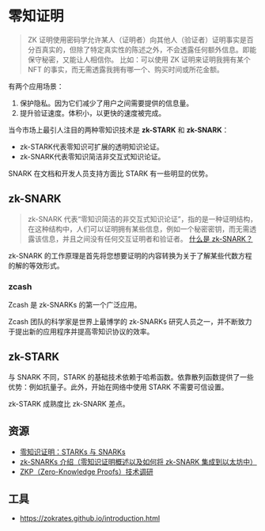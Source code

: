 # 零知证明
> ZK 证明使用密码学允许某人（证明者）向其他人（验证者）证明事实是百分百真实的，但除了特定真实性的陈述之外，不会透露任何额外信息。即能保守秘密，又能让人相信你。
> 比如：可以使用 ZK 证明来证明我拥有某个 NFT 的事实，而无需透露我拥有哪一个、购买时间或所花金额。

有两个应用场景：
1. 保护隐私。因为它们减少了用户之间需要提供的信息量。
2. 提升验证速度。体积小，以更快的速度被完成。

当今市场上最引人注目的两种零知识技术是 **zk-STARK** 和 **zk-SNARK**：
* zk-STARK代表零知识可扩展的透明知识论证。
* zk-SNARK代表零知识简洁非交互式知识论证。

SNARK 在文档和开发人员支持方面比 STARK 有一些明显的优势。

## zk-SNARK
>  zk-SNARK 代表“零知识简洁的非交互式知识论证”，指的是一种证明结构，在这种结构中，人们可以证明拥有某些信息，例如一个秘密密钥，而无需透露该信息，并且之间没有任何交互证明者和验证者。
> [什么是 zk-SNARK？](https://www.bcskill.com/index.php/archives/1192.html)

zk-SNARK 的工作原理是首先将您想要证明的内容转换为关于了解某些代数方程的解的等效形式。

### zcash
Zcash 是 zk-SNARKs 的第一个广泛应用。

Zcash 团队的科学家是世界上最博学的 zk-SNARKs 研究人员之一，并不断致力于提出新的应用程序并提高零知识协议的效率。


## zk-STARK
与 SNARK 不同，STARK 的基础技术依赖于哈希函数。依靠散列函数提供了一些优势：例如抗量子。此外，开始在网络中使用 STARK 不需要可信设置。

zk-STARK 成熟度比 zk-SNARK 差点。

## 资源
* [零知识证明：STARKs 与 SNARKs](https://www.bcskill.com/index.php/archives/1195.html)
* [zk-SNARKs 介绍（零知识证明概述以及如何将 zk-SNARK 集成到以太坊中）](https://www.bcskill.com/index.php/archives/1196.html)
* [ZKP（Zero-Knowledge Proofs）技术调研](https://www.bcskill.com/index.php/amp/1197)
  
## 工具
* https://zokrates.github.io/introduction.html